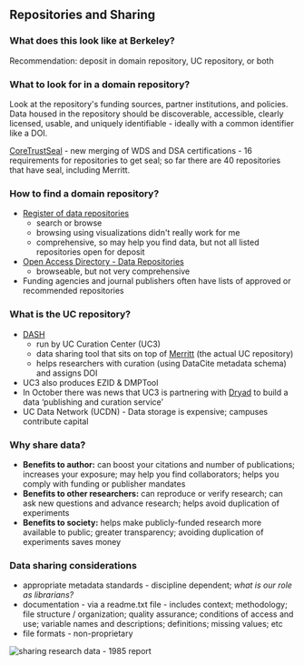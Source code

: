 ## Repositories and Sharing
### What does this look like at Berkeley?
Recommendation: deposit in domain repository, UC repository, or both
### What to look for in a domain repository?
Look at the repository's funding sources, partner institutions, and policies. Data housed in the repository should be discoverable, accessible, clearly licensed, usable, and uniquely identifiable - ideally with a common identifier like a DOI.

[CoreTrustSeal](https://www.coretrustseal.org/about/) - new merging of WDS and DSA certifications - 16 requirements for repositories to get seal; so far there are 40 repositories that have seal, including Merritt.
### How to find a domain repository?
- [Register of data repositories](https://www.re3data.org/) 
  - search or browse
  - browsing using visualizations didn't really work for me
  - comprehensive, so may help you find data, but not all listed repositories open for deposit
 - [Open Access Directory - Data Repositories](http://oad.simmons.edu/oadwiki/Data_repositories)
    - browseable, but not very comprehensive
 - Funding agencies and journal publishers often have lists of approved or recommended repositories
 ### What is the UC repository?
 - [DASH](https://www.cdlib.org/services/uc3/dash.html) 
    - run by UC Curation Center (UC3) 
    - data sharing tool that sits on top of [Merritt](https://www.cdlib.org/services/uc3/merritt/index.html) (the actual UC repository)
    - helps researchers with curation (using DataCite metadata schema) and assigns DOI
 - UC3 also produces EZID & DMPTool
 - In October there was news that UC3 is partnering with [Dryad](https://datadryad.org/) to build a data ‘publishing and curation service’
 - UC Data Network (UCDN) - Data storage is expensive; campuses contribute capital
 ### Why share data?
 - **Benefits to author:** can boost your citations and number of publications; increases your exposure; may help you find collaborators; helps you comply with funding or publisher mandates
 - **Benefits to other researchers:** can reproduce or verify research; can ask new questions and advance research; helps avoid duplication of experiments
- **Benefits to society:** helps make publicly-funded research more available to public; greater transparency; avoiding duplication of experiments saves money
### Data sharing considerations
- appropriate metadata standards - discipline dependent; *what is our role as librarians?* 
- documentation - via a readme.txt file - includes context; methodology; file structure / organization; quality assurance; conditions of access and use; variable names and descriptions; definitions; missing values; etc 
- file formats - non-proprietary

![sharing research data - 1985 report](https://www.nap.edu/cover/2033/450)
